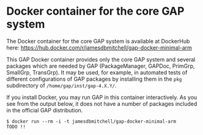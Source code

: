 # Docker container for the core GAP system

The Docker container for the core GAP system is available at DockerHub here:
https://hub.docker.com/r/jamesdbmitchell/gap-docker-minimal-arm

This GAP Docker container provides only the core GAP system and several packages
which are needed by GAP (PackageManager, GAPDoc, PrimGrp, SmallGrp, TransGrp).
It may be used, for example, in automated tests of different configurations of
GAP packages by installing them in the `pkg` subdirectory of
`/home/gap/inst/gap-4.X.Y/`. 

If you install Docker, you may run GAP in this container interactively. As you
see from the output below, it does not have a number of packages included in
the official GAP distribution. 

```
$ docker run --rm -i -t jamesdbmitchell/gap-docker-minimal-arm
TODO !!
```
